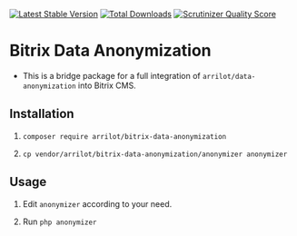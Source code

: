 [![Latest Stable Version](https://poser.pugx.org/arrilot/bitrix-data-anonymization/v/stable.svg)](https://packagist.org/packages/arrilot/bitrix-data-anonymization/)
[![Total Downloads](https://img.shields.io/packagist/dt/arrilot/bitrix-data-anonymization.svg?style=flat)](https://packagist.org/packages/Arrilot/bitrix-data-anonymization)
[![Scrutinizer Quality Score](https://scrutinizer-ci.com/g/arrilot/bitrix-data-anonymization/badges/quality-score.png?b=master)](https://scrutinizer-ci.com/g/arrilot/bitrix-data-anonymization/)

# Bitrix Data Anonymization

* This is a bridge package for a full integration of `arrilot/data-anonymization` into Bitrix CMS.

## Installation

1. ```composer require arrilot/bitrix-data-anonymization```

2. ```cp vendor/arrilot/bitrix-data-anonymization/anonymizer anonymizer```

## Usage

1. Edit ```anonymizer``` according to your need.

2. Run ```php anonymizer```
